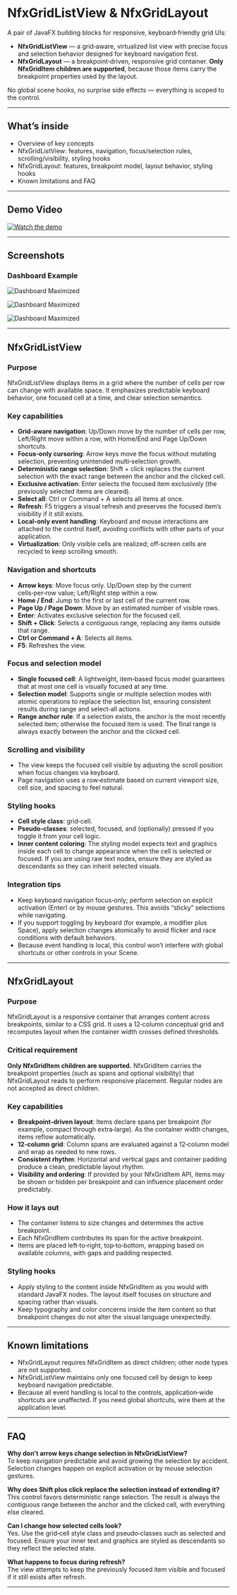 # NfxGridListView & NfxGridLayout

A pair of JavaFX building blocks for responsive, keyboard‑friendly grid UIs:

- **NfxGridListView** — a grid‑aware, virtualized list view with precise focus and selection behavior designed for keyboard navigation first.
- **NfxGridLayout** — a breakpoint‑driven, responsive grid container. **Only NfxGridItem children are supported**, because those items carry the breakpoint properties used by the layout.

No global scene hooks, no surprise side effects — everything is scoped to the control.

---

## What’s inside

- Overview of key concepts
- NfxGridListView: features, navigation, focus/selection rules, scrolling/visibility, styling hooks
- NfxGridLayout: features, breakpoint model, layout behavior, styling hooks
- Known limitations and FAQ

---

## Demo Video
[![Watch the demo](https://img.youtube.com/vi/TsJTyd2h_VM/hqdefault.jpg)](https://www.youtube.com/watch?v=TsJTyd2h_VM)

---

## Screenshots
### Dashboard Example
![Dashboard Maximized](screenshots/1.png)


![Dashboard Maximized](screenshots/2.png)


![Dashboard Maximized](screenshots/3.png)

---

## NfxGridListView

### Purpose
NfxGridListView displays items in a grid where the number of cells per row can change with available space. It emphasizes predictable keyboard behavior, one focused cell at a time, and clear selection semantics.

### Key capabilities
- **Grid‑aware navigation**: Up/Down move by the number of cells per row, Left/Right move within a row, with Home/End and Page Up/Down shortcuts.
- **Focus‑only cursoring**: Arrow keys move the focus without mutating selection, preventing unintended multi‑selection growth.
- **Deterministic range selection**: Shift + click replaces the current selection with the exact range between the anchor and the clicked cell.
- **Exclusive activation**: Enter selects the focused item exclusively (the previously selected items are cleared).
- **Select all**: Ctrl or Command + A selects all items at once.
- **Refresh**: F5 triggers a visual refresh and preserves the focused item’s visibility if it still exists.
- **Local‑only event handling**: Keyboard and mouse interactions are attached to the control itself, avoiding conflicts with other parts of your application.
- **Virtualization**: Only visible cells are realized; off‑screen cells are recycled to keep scrolling smooth.

### Navigation and shortcuts
- **Arrow keys**: Move focus only. Up/Down step by the current cells‑per‑row value; Left/Right step within a row.
- **Home / End**: Jump to the first or last cell of the current row.
- **Page Up / Page Down**: Move by an estimated number of visible rows.
- **Enter**: Activates exclusive selection for the focused cell.
- **Shift + Click**: Selects a contiguous range, replacing any items outside that range.
- **Ctrl or Command + A**: Selects all items.
- **F5**: Refreshes the view.

### Focus and selection model
- **Single focused cell**: A lightweight, item‑based focus model guarantees that at most one cell is visually focused at any time.
- **Selection model**: Supports single or multiple selection modes with atomic operations to replace the selection list, ensuring consistent results during range and select‑all actions.
- **Range anchor rule**: If a selection exists, the anchor is the most recently selected item; otherwise the focused item is used. The final range is always exactly between the anchor and the clicked cell.

### Scrolling and visibility
- The view keeps the focused cell visible by adjusting the scroll position when focus changes via keyboard.
- Page navigation uses a row‑estimate based on current viewport size, cell size, and spacing to feel natural.

### Styling hooks
- **Cell style class**: grid‑cell.
- **Pseudo‑classes**: selected, focused, and (optionally) pressed if you toggle it from your cell logic.
- **Inner content coloring**: The styling model expects text and graphics inside each cell to change appearance when the cell is selected or focused. If you are using raw text nodes, ensure they are styled as descendants so they can inherit selected visuals.

### Integration tips
- Keep keyboard navigation focus‑only; perform selection on explicit activation (Enter) or by mouse gestures. This avoids “sticky” selections while navigating.
- If you support toggling by keyboard (for example, a modifier plus Space), apply selection changes atomically to avoid flicker and race conditions with default behaviors.
- Because event handling is local, this control won’t interfere with global shortcuts or other controls in your Scene.

---

## NfxGridLayout

### Purpose
NfxGridLayout is a responsive container that arranges content across breakpoints, similar to a CSS grid. It uses a 12‑column conceptual grid and recomputes layout when the container width crosses defined thresholds.

### Critical requirement
**Only NfxGridItem children are supported.** NfxGridItem carries the breakpoint properties (such as spans and optional visibility) that NfxGridLayout reads to perform responsive placement. Regular nodes are not accepted as direct children.

### Key capabilities
- **Breakpoint‑driven layout**: Items declare spans per breakpoint (for example, compact through extra‑large). As the container width changes, items reflow automatically.
- **12‑column grid**: Column spans are evaluated against a 12‑column model and wrap as needed to new rows.
- **Consistent rhythm**: Horizontal and vertical gaps and container padding produce a clean, predictable layout rhythm.
- **Visibility and ordering**: If provided by your NfxGridItem API, items may be shown or hidden per breakpoint and can influence placement order predictably.

### How it lays out
- The container listens to size changes and determines the active breakpoint.
- Each NfxGridItem contributes its span for the active breakpoint.
- Items are placed left‑to‑right, top‑to‑bottom, wrapping based on available columns, with gaps and padding respected.

### Styling hooks
- Apply styling to the content inside NfxGridItem as you would with standard JavaFX nodes. The layout itself focuses on structure and spacing rather than visuals.
- Keep typography and color concerns inside the item content so that breakpoint changes do not alter the visual language unexpectedly.

---

## Known limitations

- NfxGridLayout requires NfxGridItem as direct children; other node types are not supported.
- NfxGridListView maintains only one focused cell by design to keep keyboard navigation predictable.
- Because all event handling is local to the controls, application‑wide shortcuts are unaffected. If you need global shortcuts, wire them at the application level.

---

## FAQ

**Why don’t arrow keys change selection in NfxGridListView?**  
To keep navigation predictable and avoid growing the selection by accident. Selection changes happen on explicit activation or by mouse selection gestures.

**Why does Shift plus click replace the selection instead of extending it?**  
This control favors deterministic range selection. The result is always the contiguous range between the anchor and the clicked cell, with everything else cleared.

**Can I change how selected cells look?**  
Yes. Use the grid‑cell style class and pseudo‑classes such as selected and focused. Ensure your inner text and graphics are styled as descendants so they reflect the selected state.

**What happens to focus during refresh?**  
The view attempts to keep the previously focused item visible and focused if it still exists after refresh.

---





